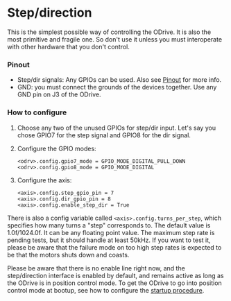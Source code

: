# Step/direction
This is the simplest possible way of controlling the ODrive. It is also the most primitive and fragile one. So don't use it unless you must interoperate with other hardware that you don't control.

### Pinout
* Step/dir signals: Any GPIOs can be used. Also see [Pinout](pinout.md) for more info.
* GND: you must connect the grounds of the devices together. Use any GND pin on J3 of the ODrive.

### How to configure

 1. Choose any two of the unused GPIOs for step/dir input. Let's say you chose GPIO7 for the step signal and GPIO8 for the dir signal.
 2. Configure the GPIO modes:

        <odrv>.config.gpio7_mode = GPIO_MODE_DIGITAL_PULL_DOWN
        <odrv>.config.gpio8_mode = GPIO_MODE_DIGITAL

 3. Configure the axis:

        <axis>.config.step_gpio_pin = 7
        <axis>.config.dir_gpio_pin = 8
        <axis>.config.enable_step_dir = True

There is also a config variable called `<axis>.config.turns_per_step`, which specifies how many turns a "step" corresponds to. The default value is 1.0f/1024.0f. It can be any floating point value.
The maximum step rate is pending tests, but it should handle at least 50kHz. If you want to test it, please be aware that the failure mode on too high step rates is expected to be that the motors shuts down and coasts.

Please be aware that there is no enable line right now, and the step/direction interface is enabled by default, and remains active as long as the ODrive is in position control mode. To get the ODrive to go into position control mode at bootup, see how to configure the [startup procedure](commands.md#startup-procedure).